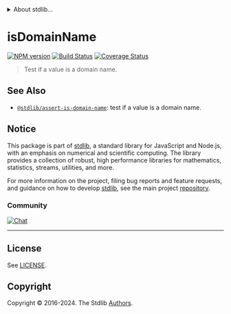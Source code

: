 <!--

@license Apache-2.0

Copyright (c) 2022 The Stdlib Authors.

Licensed under the Apache License, Version 2.0 (the "License");
you may not use this file except in compliance with the License.
You may obtain a copy of the License at

   http://www.apache.org/licenses/LICENSE-2.0

Unless required by applicable law or agreed to in writing, software
distributed under the License is distributed on an "AS IS" BASIS,
WITHOUT WARRANTIES OR CONDITIONS OF ANY KIND, either express or implied.
See the License for the specific language governing permissions and
limitations under the License.

-->


<details>
  <summary>
    About stdlib...
  </summary>
  <p>We believe in a future in which the web is a preferred environment for numerical computation. To help realize this future, we've built stdlib. stdlib is a standard library, with an emphasis on numerical and scientific computation, written in JavaScript (and C) for execution in browsers and in Node.js.</p>
  <p>The library is fully decomposable, being architected in such a way that you can swap out and mix and match APIs and functionality to cater to your exact preferences and use cases.</p>
  <p>When you use stdlib, you can be absolutely certain that you are using the most thorough, rigorous, well-written, studied, documented, tested, measured, and high-quality code out there.</p>
  <p>To join us in bringing numerical computing to the web, get started by checking us out on <a href="https://github.com/stdlib-js/stdlib">GitHub</a>, and please consider <a href="https://opencollective.com/stdlib">financially supporting stdlib</a>. We greatly appreciate your continued support!</p>
</details>

# isDomainName

[![NPM version][npm-image]][npm-url] [![Build Status][test-image]][test-url] [![Coverage Status][coverage-image]][coverage-url] <!-- [![dependencies][dependencies-image]][dependencies-url] -->

> Test if a value is a domain name.

<section class="intro">

</section>

<!-- /.intro -->









</section>

<!-- /.cli -->

<!-- Section for related `stdlib` packages. Do not manually edit this section, as it is automatically populated. -->

<section class="related">

## See Also

-   <span class="package-name">[`@stdlib/assert-is-domain-name`][@stdlib/assert-is-domain-name]</span><span class="delimiter">: </span><span class="description">test if a value is a domain name.</span>


</section>

<!-- /.related -->

<!-- Section for all links. Make sure to keep an empty line after the `section` element and another before the `/section` close. -->


<section class="main-repo" >



## Notice

This package is part of [stdlib][stdlib], a standard library for JavaScript and Node.js, with an emphasis on numerical and scientific computing. The library provides a collection of robust, high performance libraries for mathematics, statistics, streams, utilities, and more.

For more information on the project, filing bug reports and feature requests, and guidance on how to develop [stdlib][stdlib], see the main project [repository][stdlib].

### Community

[![Chat][chat-image]][chat-url]

---

## License

See [LICENSE][stdlib-license].


## Copyright

Copyright &copy; 2016-2024. The Stdlib [Authors][stdlib-authors].

</section>

<!-- /.stdlib -->

<!-- Section for all links. Make sure to keep an empty line after the `section` element and another before the `/section` close. -->

<section class="links">

[npm-image]: http://img.shields.io/npm/v/@stdlib/assert-is-domain-name-cli.svg
[npm-url]: https://npmjs.org/package/@stdlib/assert-is-domain-name-cli

[test-image]: https://github.com/stdlib-js/assert-is-domain-name/actions/workflows/test.yml/badge.svg?branch=v0.2.0
[test-url]: https://github.com/stdlib-js/assert-is-domain-name/actions/workflows/test.yml?query=branch:v0.2.0

[coverage-image]: https://img.shields.io/codecov/c/github/stdlib-js/assert-is-domain-name/main.svg
[coverage-url]: https://codecov.io/github/stdlib-js/assert-is-domain-name?branch=main

<!--

[dependencies-image]: https://img.shields.io/david/stdlib-js/assert-is-domain-name.svg
[dependencies-url]: https://david-dm.org/stdlib-js/assert-is-domain-name/main

-->

[chat-image]: https://img.shields.io/gitter/room/stdlib-js/stdlib.svg
[chat-url]: https://app.gitter.im/#/room/#stdlib-js_stdlib:gitter.im

[stdlib]: https://github.com/stdlib-js/stdlib

[stdlib-authors]: https://github.com/stdlib-js/stdlib/graphs/contributors

[cli-section]: https://github.com/stdlib-js/assert-is-domain-name#cli
[cli-url]: https://github.com/stdlib-js/assert-is-domain-name/tree/cli
[@stdlib/assert-is-domain-name]: https://github.com/stdlib-js/assert-is-domain-name/tree/main

[umd]: https://github.com/umdjs/umd
[es-module]: https://developer.mozilla.org/en-US/docs/Web/JavaScript/Guide/Modules

[deno-url]: https://github.com/stdlib-js/assert-is-domain-name/tree/deno
[deno-readme]: https://github.com/stdlib-js/assert-is-domain-name/blob/deno/README.md
[umd-url]: https://github.com/stdlib-js/assert-is-domain-name/tree/umd
[umd-readme]: https://github.com/stdlib-js/assert-is-domain-name/blob/umd/README.md
[esm-url]: https://github.com/stdlib-js/assert-is-domain-name/tree/esm
[esm-readme]: https://github.com/stdlib-js/assert-is-domain-name/blob/esm/README.md
[branches-url]: https://github.com/stdlib-js/assert-is-domain-name/blob/main/branches.md

[stdlib-license]: https://raw.githubusercontent.com/stdlib-js/assert-is-domain-name/main/LICENSE

[rfc-2181]: https://tools.ietf.org/html/rfc2181

[standard-streams]: https://en.wikipedia.org/wiki/Standard_streams

[mdn-regexp]: https://developer.mozilla.org/en-US/docs/Web/JavaScript/Guide/Regular_Expressions

</section>

<!-- /.links -->
